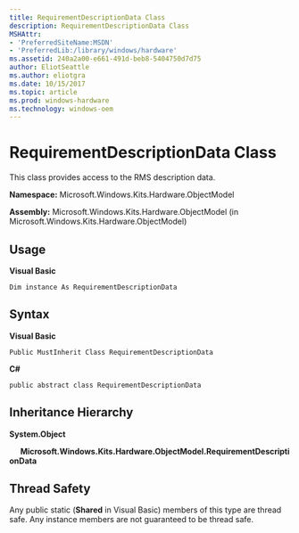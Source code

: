 ```yaml
---
title: RequirementDescriptionData Class
description: RequirementDescriptionData Class
MSHAttr:
- 'PreferredSiteName:MSDN'
- 'PreferredLib:/library/windows/hardware'
ms.assetid: 240a2a00-e661-491d-beb8-5404750d7d75
author: EliotSeattle
ms.author: eliotgra
ms.date: 10/15/2017
ms.topic: article
ms.prod: windows-hardware
ms.technology: windows-oem
---
```


# RequirementDescriptionData Class


This class provides access to the RMS description data.

**Namespace:** Microsoft.Windows.Kits.Hardware.ObjectModel

**Assembly:** Microsoft.Windows.Kits.Hardware.ObjectModel (in Microsoft.Windows.Kits.Hardware.ObjectModel)

## <span id="Usage"></span><span id="usage"></span><span id="USAGE"></span>Usage


**Visual Basic**

`Dim instance As RequirementDescriptionData`

## <span id="Syntax"></span><span id="syntax"></span><span id="SYNTAX"></span>Syntax


**Visual Basic**

`Public MustInherit Class RequirementDescriptionData`

**C#**

`public abstract class RequirementDescriptionData`

## <span id="Inheritance_Hierarchy"></span><span id="inheritance_hierarchy"></span><span id="INHERITANCE_HIERARCHY"></span>Inheritance Hierarchy


**System.Object**

     **Microsoft.Windows.Kits.Hardware.ObjectModel.RequirementDescriptionData**

## <span id="Thread_Safety"></span><span id="thread_safety"></span><span id="THREAD_SAFETY"></span>Thread Safety


Any public static (**Shared** in Visual Basic) members of this type are thread safe. Any instance members are not guaranteed to be thread safe.

 

 







